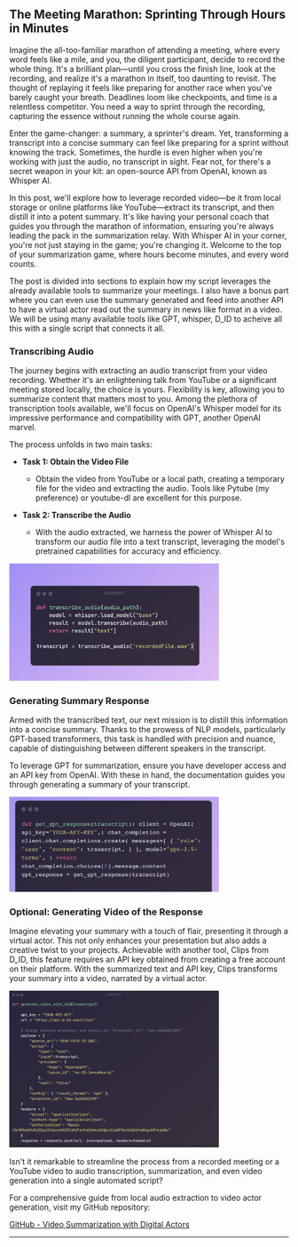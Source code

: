 <!--Hello World! Argument1 value: transcript_summarizer-->
## The Meeting Marathon: Sprinting Through Hours in Minutes
Imagine the all-too-familiar marathon of attending a meeting, where every word feels like a mile, and you, the diligent participant, decide to record the whole thing. It's a brilliant plan—until you cross the finish line, look at the recording, and realize it's a marathon in itself, too daunting to revisit. The thought of replaying it feels like preparing for another race when you've barely caught your breath. Deadlines loom like checkpoints, and time is a relentless competitor. You need a way to sprint through the recording, capturing the essence without running the whole course again.

Enter the game-changer: a summary, a sprinter's dream. Yet, transforming a transcript into a concise summary can feel like preparing for a sprint without knowing the track. Sometimes, the hurdle is even higher when you're working with just the audio, no transcript in sight. Fear not, for there's a secret weapon in your kit: an open-source API from OpenAI, known as Whisper AI.

In this post, we'll explore how to leverage recorded video—be it from local storage or online platforms like YouTube—extract its transcript, and then distill it into a potent summary. It's like having your personal coach that guides you through the marathon of information, ensuring you're always leading the pack in the summarization relay. With Whisper AI in your corner, you're not just staying in the game; you're changing it. Welcome to the top of your summarization game, where hours become minutes, and every word counts.

The post is divided into sections to explain how my script leverages the already available tools to summarize your meetings. I also have a bonus part where you can even use the summary generated and feed into another API to have a virtual actor read out the summary in news like format in a video. 
We will be using many available tools like GPT, whisper, D_ID to acheive all this with a single script that connects it all. 


### Transcribing Audio
The journey begins with extracting an audio transcript from your video recording. Whether it's an enlightening talk from YouTube or a significant meeting stored locally, the choice is yours. Flexibility is key, allowing you to summarize content that matters most to you. Among the plethora of transcription tools available, we'll focus on OpenAI's Whisper model for its impressive performance and compatibility with GPT, another OpenAI marvel.

The process unfolds in two main tasks:

- **Task 1: Obtain the Video File**
  - Obtain the video from YouTube or a local path, creating a temporary file for the video and extracting the audio. Tools like Pytube (my preference) or youtube-dl are excellent for this purpose.

- **Task 2: Transcribe the Audio**
  - With the audio extracted, we harness the power of Whisper AI to transform our audio file into a text transcript, leveraging the model's pretrained capabilities for accuracy and efficiency.

<!-- ![Transcribe Method](./images/transcribe_method.png "Transcribe Method"){width = 25%} -->
<img src="./images/transcribe_method.png" alt=" Transcribe Method " width="75%"/>

### Generating Summary Response
Armed with the transcribed text, our next mission is to distill this information into a concise summary. Thanks to the prowess of NLP models, particularly GPT-based transformers, this task is handled with precision and nuance, capable of distinguishing between different speakers in the transcript.

To leverage GPT for summarization, ensure you have developer access and an API key from OpenAI. With these in hand, the documentation guides you through generating a summary of your transcript.

<!-- ![Get GPT Method](./images/get_gpt_response.png "Get GPT Method"){width = 25%} -->
<img src="./images/get_gpt_response.png" alt=" Get GPT Method " width="75%"/>

### Optional: Generating Video of the Response
Imagine elevating your summary with a touch of flair, presenting it through a virtual actor. This not only enhances your presentation but also adds a creative twist to your projects. Achievable with another tool, Clips from D_ID, this feature requires an API key obtained from creating a free account on their platform. With the summarized text and API key, Clips transforms your summary into a video, narrated by a virtual actor.

<!-- ![Generating Video Response](./images/video_generation_method.png "Generating Video Response"){width = 25%} -->
<img src="./images/video_generation_method.png" alt=" Generating Video Response " width="75%"/>

Isn't it remarkable to streamline the process from a recorded meeting or a YouTube video to audio transcription, summarization, and even video generation into a single automated script?

For a comprehensive guide from local audio extraction to video actor generation, visit my GitHub repository:

[GitHub - Video Summarization with Digital Actors](https://github.com/powerpratik/video_summarization_with_digital_actors/tree/main)

---
 
